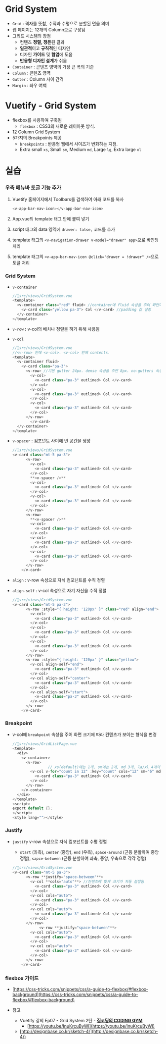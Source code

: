 # Grid System

- `Grid` : 격자를 뜻함, 수직과 수평으로 분할된 면을 의미
- 웹 페이지는 12개의 Column으로 구성됨
- 그리드 시스템의 장점
    - 컨텐츠 **정렬, 정돈**된 결과
    - **일관적**이고 **규칙적**인 디자인
    - 디자인 **가이드** 및 **협업**에 도움
    - **반응형 디자인 설계**가 쉬움
- `Container` : 콘텐츠 영역의 가장 큰 폭의 기준
- `Column` : 콘텐츠 영역
- `Gutter` : Column 사이 간격
- `Margin` : 좌우 여백


# Vuetify - Grid System

- flexbox를 사용하여 구축됨
    - `flexbox` : CSS3의 새로운 레이아웃 방식.
- 12 Column Grid System
- 5가지의 Breakpoints 제공
    - `breakpoints` : 반응형 웹에서 사이즈가 변화하는 지점.
    - Extra small `xs`, Small `sm`, Medium `md`, Large `lg`, Extra large `xl`

# 실습

### 우측 메뉴바 토글 기능 추가

1. Vuetify 홈페이지에서 Toolbars를 검색하여 아래 코드를 복사
    
    ```java
    <v-app-bar-nav-icon></v-app-bar-nav-icon>
    ```
    
2. App.vue의 template 태그 안에 붙여 넣기
3. script 태그의 data 영역에 `drawer: false,` 코드를 추가
4. template 태그의 `<v-navigation-drawer v-model="drawer" app>`으로 바인딩 처리
5. template 태그의 `<v-app-bar-nav-icon @click="drawer = !drawer" />`으로 토글 처리

### Grid System

- `v-container`
    
    ```java
    //📁src/views/GridSystem.vue
    <template>
      <v-container class="red" fluid> //container에 fluid 속성을 주어 화면에 꽉 차도록 설정
        <v-card class="yellow pa-3"> Col </v-card> //padding 값 설정
      </v-container>
    </template>
    
    ```
    
- `v-row` **:** v-col의 배치나 정렬을 하기 위해 사용됨
- `v-col`
    
    ```java
    //📁src/views/GridSystem.vue
    //<v-row> 안에 <v-col>. <v-col> 안에 contents.
    <template>
      <v-container fluid>
        <v-card class="pa-3">
          <v-row> //기본 gutter 24px. dense 속성을 주면 8px. no-gutters 속성을 주면 0px.
            <v-col>
              <v-card class="pa-3" outlined> Col </v-card>
            </v-col>
            <v-col>
              <v-card class="pa-3" outlined> Col </v-card>
            </v-col>
            <v-col>
              <v-card class="pa-3" outlined> Col </v-card>
            </v-col>
          </v-row>
    		</v-card>
      </v-container>
    </template>
    ```
    
- `v-spacer` : 컴포넌트 사이에 빈 공간을 생성
    
    ```java
    //📁src/views/GridSystem.vue
    <v-card class="mt-5 pa-3">
          <v-row>
            <v-col>
              <v-card class="pa-3" outlined> Col </v-card>
            </v-col>
            **<v-spacer />**
            <v-col>
              <v-card class="pa-3" outlined> Col </v-card>
            </v-col>
            <v-col>
              <v-card class="pa-3" outlined> Col </v-card>
            </v-col>
          </v-row>
          <v-row>
            **<v-spacer />**
            <v-col>
              <v-card class="pa-3" outlined> Col </v-card>
            </v-col>
            <v-col>
              <v-card class="pa-3" outlined> Col </v-card>
            </v-col>
            <v-col>
              <v-card class="pa-3" outlined> Col </v-card>
            </v-col>
          </v-row>
        </v-card>
    ```
    

- `align` : v-row 속성으로 자식 컴포넌트를 수직 정렬
- `align-self` : v-col 속성으로 자기 자신을 수직 정렬
    
    ```java
    //📁src/views/GridSystem.vue
    <v-card class="mt-5 pa-3">
          <v-row :style="{ height: '120px' }" class="red" align="end"> //end, center, start로 정렬
            <v-col>
              <v-card class="pa-3" outlined> Col </v-card>
            </v-col>
            <v-col>
              <v-card class="pa-3" outlined> Col </v-card>
            </v-col>
            <v-col>
              <v-card class="pa-3" outlined> Col </v-card>
            </v-col>
          </v-row>
          <v-row :style="{ height: '120px' }" class="yellow">
            <v-col align-self="end">
              <v-card class="pa-3" outlined> Col </v-card>
            </v-col>
            <v-col align-self="center">
              <v-card class="pa-3" outlined> Col </v-card>
            </v-col>
            <v-col align-self="start">
              <v-card class="pa-3" outlined> Col </v-card>
            </v-col>
          </v-row>
        </v-card>
    ```
    


### Breakpoint

- v-col에 `breakpoint` 속성을 주어 화면 크기에 따라 컨텐츠가 보이는 형식을 변경
    
    ```java
    //📁src/views/GridListPage.vue
    <template>
      <div>
        <v-container>
          <v-row>
    				// xs(default)에는 1개, sm에는 2개, md 3개, la/xl 4개의 컨텐츠를 보여줌
            <v-col v-for="count in 12" :key="count" cols="12" sm="6" md="4" lg="3">
              <v-card class="pa-3" outlined> Col </v-card>
            </v-col>
          </v-row>
        </v-container>
      </div>
    </template>
    <script>
    export default {};
    </script>
    <style lang=""></style>
    ```
    

### Justify

- `justify` v-row 속성으로 자식 컴포넌트를 수평 정렬
    - `start` (좌측), `center` (중앙), `end` (우측), `space-around` (균등 분할하여 중앙 정렬),  `sapce-between` (균등 분할하여 좌측, 중앙, 우측으로 각각 정렬)
    
    ```java
    //📁src/views/GridSystem.vue
    <v-card class="mt-5 pa-3">
          <v-row **justify="space-between"**>
            <v-col **cols="auto"**> //컨텐츠에 맞게 크기가 자동 설정됨
              <v-card class="pa-3" outlined> Col </v-card>
            </v-col>
            <v-col cols="auto">
              <v-card class="pa-3" outlined> Col </v-card>
            </v-col>
            <v-col cols="auto">
              <v-card class="pa-3" outlined> Col </v-card>
            </v-col>
          </v-row>
    			<v-row **justify="space-between"**>
            <v-col cols="auto">
              <v-card class="pa-3" outlined> Col </v-card>
            </v-col>
            <v-col cols="auto">
              <v-card class="pa-3" outlined> Col </v-card>
            </v-col>
          </v-row>
        </v-card>
    ```
    


### flexbox 가이드

- [https://css-tricks.com/snippets/css/a-guide-to-flexbox/#flexbox-background](https://css-tricks.com/snippets/css/a-guide-to-flexbox/#flexbox-background)

- 참고
    - Vuetify 강의 Ep07 - Grid System 2탄 - **[짐코딩의 CODING GYM](https://www.youtube.com/channel/UCZ30aWiMw5C8mGcESlAGQbA)**
        - [https://youtu.be/InuKrcuByWI](https://youtu.be/InuKrcuByWI)
    - [http://designbase.co.kr/sketch-4/](http://designbase.co.kr/sketch-4/)
